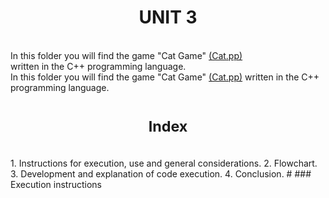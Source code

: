 <h1 align=center>
UNIT 3
</h1>

<br>            In this folder you will find the game "Cat Game" [(Cat.pp)](https://github.com/UP210739/UP210739_CPP/blob/main/U3/Cat.cpp)<br>        written in the C++ programming language.
<br>In this folder you will find the game "Cat Game" [(Cat.pp)](https://github.com/UP210739/UP210739_CPP/blob/main/U3/Cat.cpp) written in the C++ programming language.

<h1 align=center>
<sub>Index</sub>
</h1>
<br>
1. Instructions for execution, use and general considerations.
2. Flowchart.
3. Development and explanation of code execution.
4. Conclusion.
# 
### Execution instructions